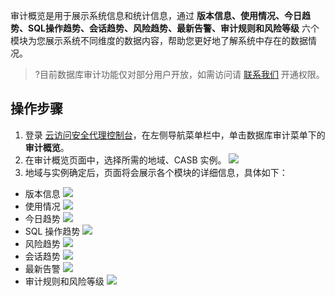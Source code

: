 审计概览是用于展示系统信息和统计信息，通过 **版本信息、使用情况、今日趋势、SQL操作趋势、会话趋势、风险趋势、最新告警、审计规则和风险等级** 六个模块为您展示系统不同维度的数据内容，帮助您更好地了解系统中存在的数据情况。
>?目前数据库审计功能仅对部分用户开放，如需访问请 [联系我们](https://cloud.tencent.com/online-service) 开通权限。


## 操作步骤
1. 登录 [云访问安全代理控制台](https://console.cloud.tencent.com/casb)，在左侧导航菜单栏中，单击数据库审计菜单下的**审计概览**。
2. 在审计概览页面中，选择所需的地域、CASB 实例。
![](https://qcloudimg.tencent-cloud.cn/raw/b0a2882547180316ebdfb20d4bbbcaeb.png)
3. 地域与实例确定后，页面将会展示各个模块的详细信息，具体如下：
 - 版本信息
![](https://qcloudimg.tencent-cloud.cn/raw/ba46567994709d77a014a06f64668bcf.png)
 - 使用情况
![](https://qcloudimg.tencent-cloud.cn/raw/4731919e71f232f4e70515996d760c64.png)
 - 今日趋势
![](https://qcloudimg.tencent-cloud.cn/raw/0ed98948409d9b50fba5c438a8baa2e8.png)
 - SQL 操作趋势
![](https://qcloudimg.tencent-cloud.cn/raw/f18b5c40f08201e71824026371f98223.png)
 - 风险趋势
![](https://qcloudimg.tencent-cloud.cn/raw/7797e784a29ca488257dbd0474eed0ad.png)
 - 会话趋势
![](https://qcloudimg.tencent-cloud.cn/raw/c9ed4bf886e6bd05ae465f36c34d665d.png)
 - 最新告警
![](https://qcloudimg.tencent-cloud.cn/raw/366e4ec5d61fb625043f0856bf0124d0.png)
 - 审计规则和风险等级
![](https://qcloudimg.tencent-cloud.cn/raw/b38a2df5016ef46b2e8c5c19229e142d.png)
